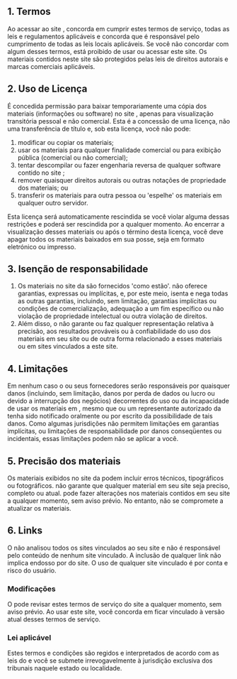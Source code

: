 <h2>1. Termos</h2>            <p>Ao acessar ao site <a href=''></a>, concorda em cumprir estes termos de serviço, todas as leis e regulamentos aplicáveis ​​e concorda que é responsável pelo cumprimento de todas as leis locais aplicáveis. Se você não concordar com algum                desses termos, está proibido de usar ou acessar este site. Os materiais contidos neste site são protegidos pelas leis de direitos autorais e marcas comerciais aplicáveis.</p>            <h2>2. Uso de Licença</h2>            <p>É concedida permissão para baixar temporariamente uma cópia dos materiais (informações ou software) no site  , apenas para visualização transitória pessoal e não comercial. Esta é a concessão de uma licença, não uma transferência de título e,                sob esta licença, você não pode: </p>            <ol>            <li>modificar ou copiar os materiais;  </li>            <li>usar os materiais para qualquer finalidade comercial ou para exibição pública (comercial ou não comercial);  </li>            <li>tentar descompilar ou fazer engenharia reversa de qualquer software contido no site ;  </li>            <li>remover quaisquer direitos autorais ou outras notações de propriedade dos materiais; ou  </li>            <li>transferir os materiais para outra pessoa ou 'espelhe' os materiais em qualquer outro servidor.</li>            </ol>            <p>Esta licença será automaticamente rescindida se você violar alguma dessas restrições e poderá ser rescindida por  a qualquer momento. Ao encerrar a visualização desses materiais ou após o término desta licença, você deve apagar todos os materiais                baixados em sua posse, seja em formato eletrónico ou impresso.</p>            <h2>3. Isenção de responsabilidade</h2>            <ol>            <li>Os materiais no site da  são fornecidos 'como estão'.  não oferece garantias, expressas ou implícitas, e, por este meio, isenta e nega todas as outras garantias, incluindo, sem limitação, garantias implícitas ou condições de comercialização,            adequação a um fim específico ou não violação de propriedade intelectual ou outra violação de direitos. </li>            <li>Além disso, o  não garante ou faz qualquer representação relativa à precisão, aos resultados prováveis ​​ou à confiabilidade do uso dos            materiais em seu site ou de outra forma relacionado a esses materiais ou em sites vinculados a este site.</li>            </ol>            <h2>4. Limitações</h2>            <p>Em nenhum caso o  ou seus fornecedores serão responsáveis ​​por quaisquer danos (incluindo, sem limitação, danos por perda de dados ou lucro ou devido a interrupção dos negócios) decorrentes do uso ou da incapacidade de usar os materiais em ,                mesmo que  ou um representante autorizado da  tenha sido notificado oralmente ou por escrito da possibilidade de tais danos. Como algumas jurisdições não permitem limitações em garantias implícitas, ou limitações de responsabilidade                por danos conseqüentes ou incidentais, essas limitações podem não se aplicar a você.</p>            <h2>5. Precisão dos materiais</h2>            <p>Os materiais exibidos no site da  podem incluir erros técnicos, tipográficos ou fotográficos.  não garante que qualquer material em seu site seja preciso, completo ou atual.  pode fazer alterações nos materiais contidos em seu                site a qualquer momento, sem aviso prévio. No entanto,  não se compromete a atualizar os materiais.</p>            <h2>6. Links</h2>            <p>O  não analisou todos os sites vinculados ao seu site e não é responsável pelo conteúdo de nenhum site vinculado. A inclusão de qualquer link não implica endosso por  do site. O uso de qualquer site vinculado é por conta e risco do usuário.</p>            </p>            <h3>Modificações</h3>            <p>O  pode revisar estes termos de serviço do site a qualquer momento, sem aviso prévio. Ao usar este site, você concorda em ficar vinculado à versão atual desses termos de serviço.</p>            <h3>Lei aplicável</h3>            <p>Estes termos e condições são regidos e interpretados de acordo com as leis do  e você se submete irrevogavelmente à jurisdição exclusiva dos tribunais naquele estado ou localidade.</p>
